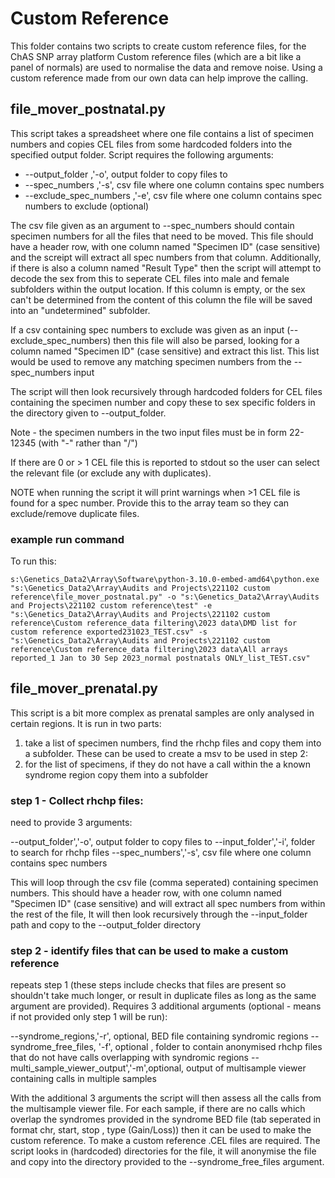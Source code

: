 # Custom Reference
This folder contains two scripts to create custom reference files, for the ChAS SNP array platform
Custom reference files (which are a bit like a panel of normals) are used to normalise the data and remove noise. Using a custom reference made from our own data can help improve the calling.

## file\_mover\_postnatal.py
This script takes a spreadsheet where one file contains a list of specimen numbers and copies CEL files from some hardcoded folders into the specified output folder.
Script requires the following arguments:

* --output_folder ,'-o', output folder to copy files to
* --spec_numbers ,'-s', csv file where one column contains spec numbers
* --exclude_spec_numbers ,'-e', csv file where one column contains spec numbers to exclude (optional)

The csv file given as an argument to --spec_numbers should contain specimen numbers for all the files that need to be moved. This file should have a header row, with one column named "Specimen ID" (case sensitive) and the screipt will extract all spec numbers from that column.
Additionally, if there is also a column named "Result Type" then the script will attempt to decode the sex from this to seperate CEL files into male and female subfolders within the output location. If this column is empty, or the sex can't be determined from the content of this column the file will be saved into an "undetermined" subfolder.

If a csv containing spec numbers to exclude was given as an input (--exclude_spec_numbers) then this file will also be parsed, looking for a column named "Specimen ID" (case sensitive) and extract this list. This list would be used to remove any matching specimen numbers from the --spec_numbers input

The script will then look recursively through hardcoded folders for CEL files containing the specimen number and copy these to sex specific folders in the directory given to --output_folder.

Note - the specimen numbers in the two input files must be in form 22-12345 (with "-" rather than "/")

If there are 0 or > 1 CEL file this is reported to stdout so the user can select the relevant file (or exclude any with duplicates).

NOTE when running the script it will print warnings when >1 CEL file is found for a spec number. Provide this to the array team so they can exclude/remove duplicate files.

### example run command
To run this:

`s:\Genetics_Data2\Array\Software\python-3.10.0-embed-amd64\python.exe "s:\Genetics_Data2\Array\Audits and Projects\221102 custom reference\file_mover_postnatal.py" -o "s:\Genetics_Data2\Array\Audits and Projects\221102 custom reference\test" -e "s:\Genetics_Data2\Array\Audits and Projects\221102 custom reference\Custom reference_data filtering\2023 data\DMD list for custom reference exported231023_TEST.csv" -s "s:\Genetics_Data2\Array\Audits and Projects\221102 custom reference\Custom reference_data filtering\2023 data\All arrays reported_1 Jan to 30 Sep 2023_normal postnatals ONLY_list_TEST.csv"`


## file\_mover\_prenatal.py
This script is a bit more complex as prenatal samples are only analysed in certain regions. It is run in two parts:

1) take a list of specimen numbers, find the rhchp files and copy them into a subfolder. These can be used to create a msv to be used in step 2:
2) for the list of specimens, if they do not have a call within the a known syndrome region copy them into a subfolder

### step 1 - Collect rhchp files:
need to provide 3 arguments:

--output_folder','-o', output folder to copy files to
--input_folder','-i', folder to search for rhchp files
--spec_numbers','-s', csv file where one column contains spec numbers

This will loop through the csv file (comma seperated) containing specimen numbers. This should have a header row, with one column named "Specimen ID" (case sensitive) and will extract all spec numbers from within the rest of the file,
It will then look recursively through the --input\_folder path and copy to the --output_folder directory

### step 2 - identify files that can be used to make a custom reference
repeats step 1 (these steps include checks that files are present so shouldn't take much longer, or result in duplicate files as long as the same argument are provided).
Requires 3 additional arguments (optional - means if not provided only step 1 will be run):

--syndrome_regions,'-r', optional, BED file containing syndromic regions
--syndrome\_free\_files, '-f', optional , folder to contain anonymised rhchp files that do not have calls overlapping with syndromic regions
--multi\_sample\_viewer_output','-m',optional, output of multisample viewer containing calls in multiple samples

With the additional 3 arguments the script will then assess all the calls from the multisample viewer file. 
For each sample, if there are no calls which overlap the syndromes provided in the syndrome BED file (tab seperated in format chr, start, stop , type (Gain/Loss)) then it can be used to make the custom reference. 
To make a custom reference .CEL files are required. The script looks in (hardcoded) directories for the file, it will anonymise the file and copy into the directory provided to the --syndrome\_free\_files argument.
